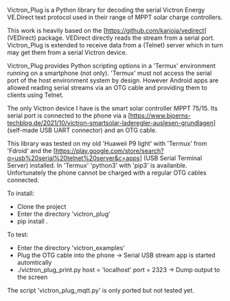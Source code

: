 Victron_Plug is a Python library for decoding the serial Victron Energy VE.Direct text protocol used in their range of MPPT solar charge controllers.

This work is heavily based on the [https://github.com/karioja/vedirect] (VEDirect) package. VEDirect directly reads the stream from a serial port. Victron_Plug is extended to receive data from a (Telnet) server which in turn may get them from a serial Victron device.

Victron_Plug provides Python scripting options in a 'Termux' environment running on a smartphone (not only). 'Termux' must not access the serial port of the host environment system by design. However Android apps are allowed reading serial streams via an OTG cable and providing them to clients using Telnet.

The only Victron device I have is the smart solar controller MPPT 75/15. Its serial port is connected to the phone via a [https://www.bjoerns-techblog.de/2021/10/victron-smartsolar-laderegler-auslesen-grundlagen] (self-made USB UART connector) and an OTG cable.

This library was tested on my old 'Huaweii P9 light' with 'Termux' from 'Fdroid' and the [https://play.google.com/store/search?q=usb%20serial%20telnet%20server&c=apps] (USB Serial Terminal Server) installed. In 'Termux' 'python3' with 'pip3' is availanble. Unfortunately the phone cannot be charged with a regular OTG cables connected.

To install:
* Clone the project
* Enter the directory 'victron_plug'
* pip install .

To test:
* Enter the directory 'victron_examples'
* Plug the OTG cable into the phone
  -> Serial USB stream app is started automtically
* ./victron_plug_print.py host = 'localhost' port = 2323
  -> Dump output to the screen

The script 'victron_plug_mqtt.py' is only ported but not tested yet.
